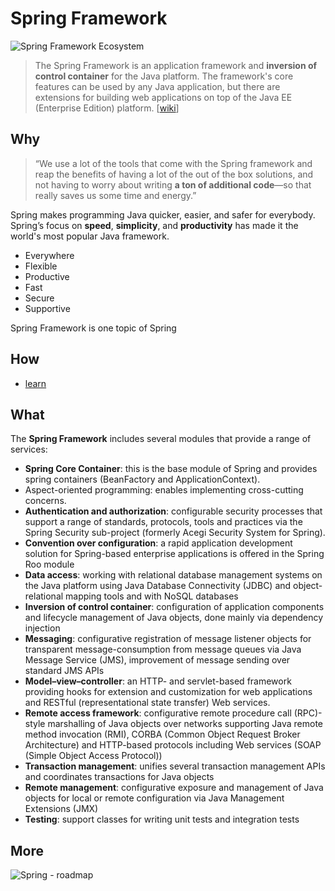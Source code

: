 # Spring Framework

![Spring Framework Ecosystem](https://i.imgur.com/508EVFO.jpg)

> The Spring Framework is an application framework and **inversion of control container** for the Java platform. The framework's core features can be used by any Java application, but there are extensions for building web applications on top of the Java EE (Enterprise Edition) platform. [[wiki](https://www.wikiwand.com/en/Spring_Framework)]

## Why 

> “We use a lot of the tools that come with the Spring framework and reap the benefits of having a lot of the out of the box solutions, and not having to worry about writing **a ton of additional code**—so that really saves us some time and energy.”

Spring makes programming Java quicker, easier, and safer for everybody. Spring’s focus on **speed**, **simplicity**, and **productivity** has made it the world's most popular Java framework.

* Everywhere
* Flexible
* Productive 
* Fast
* Secure
* Supportive

Spring Framework is one topic of Spring

## How 

* [learn](https://spring.io/learn) 
 
## What 

The **Spring Framework** includes several modules that provide a range of services:

* **Spring Core Container**: this is the base module of Spring and provides spring containers (BeanFactory and ApplicationContext).
* Aspect-oriented programming: enables implementing cross-cutting concerns.
* **Authentication and authorization**: configurable security processes that support a range of standards, protocols, tools and practices via the Spring Security sub-project (formerly Acegi Security System for Spring).
* **Convention over configuration**: a rapid application development solution for Spring-based enterprise applications is offered in the Spring Roo module
* **Data access**: working with relational database management systems on the Java platform using Java Database Connectivity (JDBC) and object-relational mapping tools and with NoSQL databases
* **Inversion of control container**: configuration of application components and lifecycle management of Java objects, done mainly via dependency injection
* **Messaging**: configurative registration of message listener objects for transparent message-consumption from message queues via Java Message Service (JMS), improvement of message sending over standard JMS APIs
* **Model–view–controller**: an HTTP- and servlet-based framework providing hooks for extension and customization for web applications and RESTful (representational state transfer) Web services.
* **Remote access framework**: configurative remote procedure call (RPC)-style marshalling of Java objects over networks supporting Java remote method invocation (RMI), CORBA (Common Object Request Broker Architecture) and HTTP-based protocols including Web services (SOAP (Simple Object Access Protocol))
* **Transaction management**: unifies several transaction management APIs and coordinates transactions for Java objects
* **Remote management**: configurative exposure and management of Java objects for local or remote configuration via Java Management Extensions (JMX)
* **Testing**: support classes for writing unit tests and integration tests

## More 

![Spring - roadmap](https://i.imgur.com/DXIeGdB.png)